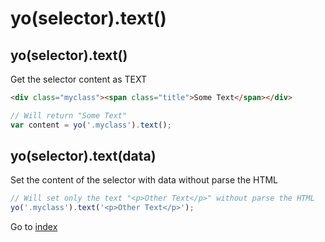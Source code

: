 # yo(selector).text() 

## yo(selector).text() 

Get the selector content as TEXT


```html
<div class="myclass"><span class="title">Some Text</span></div>
```

```javascript
// Will return "Some Text"
var content = yo('.myclass').text();
```

## yo(selector).text(data) 

Set the content of the selector with data without parse the HTML

```javascript
// Will set only the text "<p>Other Text</p>" without parse the HTML
yo('.myclass').text('<p>Other Text</p>');
```

Go to [index](toc.md)